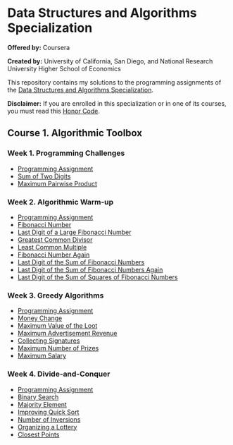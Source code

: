 # Data Structures and Algorithms Specialization

**Offered by:** Coursera

**Created by:** University of California, San Diego, and National Research University Higher School of Economics

This repository contains my solutions to the programming assignments of the [Data Structures and Algorithms Specialization](https://www.coursera.org/specializations/data-structures-algorithms).

**Disclaimer:** If you are enrolled in this specialization or in one of its courses, you must read this [Honor Code](https://www.coursera.org/about/terms/honorcode).

## Course 1. Algorithmic Toolbox

### Week 1. Programming Challenges

- [Programming Assignment](/algorithmic_toolbox/programming_challenges/Programming%20Assignment%201.pdf)
- [Sum of Two Digits](/algorithmic_toolbox/programming_challenges/APlusB.c)
- [Maximum Pairwise Product](/algorithmic_toolbox/programming_challenges/max_pairwise_product.c)

### Week 2. Algorithmic Warm-up

- [Programming Assignment](/algorithmic_toolbox/algorithmic_warmup/Programming%20Assignment%202.pdf)
- [Fibonacci Number](/algorithmic_toolbox/algorithmic_warmup/fibonacci.c)
- [Last Digit of a Large Fibonacci Number](/algorithmic_toolbox/algorithmic_warmup/fibonacci_last_digit.c)
- [Greatest Common Divisor](/algorithmic_toolbox/algorithmic_warmup/gcd.c)
- [Least Common Multiple](/algorithmic_toolbox/algorithmic_warmup/lcm.c)
- [Fibonacci Number Again](/algorithmic_toolbox/algorithmic_warmup/fibobacci_huge.c)
- [Last Digit of the Sum of Fibonacci Numbers](/algorithmic_toolbox/algorithmic_warmup/fibonacci_sum_last_digit.c)
- [Last Digit of the Sum of Fibonacci Numbers Again](/algorithmic_toolbox/algorithmic_warmup/fibonacci_partial_sum.c)
- [Last Digit of the Sum of Squares of Fibonacci Numbers](/algorithmic_toolbox/algorithmic_warmup/fibonacci_sum_squares.c)

### Week 3. Greedy Algorithms

- [Programming Assignment](/algorithmic_toolbox/greedy_algorithms/Programming%20Assignment%203.pdf)
- [Money Change](/algorithmic_toolbox/greedy_algorithms/change.c)
- [Maximum Value of the Loot](/algorithmic_toolbox/greedy_algorithms/fractional_knapsack.c)
- [Maximum Advertisement Revenue](/algorithmic_toolbox/greedy_algorithms/dot_product.c)
- [Collecting Signatures](/algorithmic_toolbox/greedy_algorithms/covering_segments.c)
- [Maximum Number of Prizes](/algorithmic_toolbox/greedy_algorithms/different_summands.c)
- [Maximum Salary](/algorithmic_toolbox/greedy_algorithms/largest_number.c)

### Week 4. Divide-and-Conquer

- [Programming Assignment](/algorithmic_toolbox/divide_and_conquer/Programming%20Assignment%204.pdf)
- [Binary Search](/algorithmic_toolbox/divide_and_conquer/binary_search.c)
- [Majority Element](/algorithmic_toolbox/divide_and_conquer/majority_element.c)
- [Improving Quick Sort](/algorithmic_toolbox/divide_and_conquer/sorting.c)
- [Number of Inversions](/algorithmic_toolbox/divide_and_conquer/inversions.c)
- [Organizing a Lottery](/algorithmic_toolbox/divide_and_conquer/points_and_segments.c)
- [Closest Points](/algorithmic_toolbox/divide_and_conquer/closest.c)